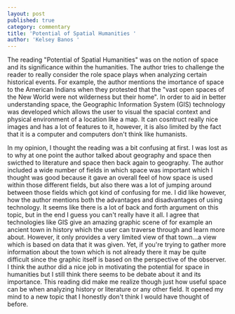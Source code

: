 ```yaml
---
layout: post
published: true
category: commentary
title: 'Potential of Spatial Humanities '
author: 'Kelsey Banos '
---
```

The reading "Potential of Spatial Humanities" was on the notion of space and its significance within the humanities. The author tries to challenge the reader to really consider the role space plays when analyzing certain historical events. For example, the author mentions the imortance of space to the American Indians when they protested that the "vast open spaces of the New World were not wilderness but their home". In order to aid in better understanding space, the Geographic Information System (GIS) technology was developed which allows the user to visual the spacial context and physical environment of a location like a map. It can cosntruct really nice images and has a lot of features to it, however, it is also limited by the fact that it is a computer and computers don't think like humanists.

In my opinion, I thought the reading was a bit confusing at first. I was lost as to why at one point the author talked about geography and space then swicthed to literature and space then back again to geography. The author included a wide number of fields in which space was important which I thought was good because it gave an overall feel of how space is used within those different fields, but also there was a lot of jumping around between those fields which got kind of confusing for me. I did like however, how the author mentions both the advantages and disadvantages of using technology. It seems like there is a lot of back and forth argument on this topic, but in the end I guess you can't really have it all. I agree that technologies like GIS give an amazing graphic scene of for example an ancient town in history which the user can traverse through and learn more about. However, it only provides a very limited view of that town...a view which is based on data that it was given. Yet, if you're trying to gather more information about the town which is not already there it may be quite difficult since the graphic itself is based on the perspective of the observer. I think the author did a nice job in motivating the potential for space in humanities but I still think there seems to be debate about it and its importance. This reading did make me realize though just how useful space can be when analyzing history or literature or any other field. It opened my mind to a new topic that I honestly don't think I would have thought of before. 
